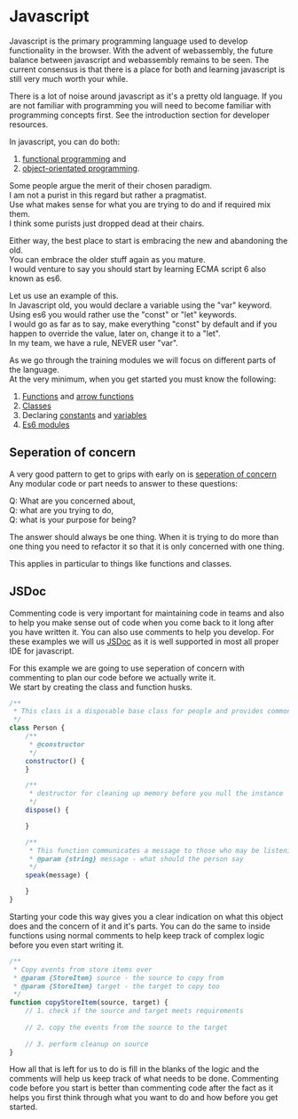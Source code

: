 # Javascript
Javascript is the primary programming language used to develop functionality in the browser. With the advent of webassembly, the future balance between javascript and webassembly remains to be seen. The current consensus is that there is a place for both and learning javascript is still very much worth your while.

There is a lot of noise around javascript as it's a pretty old language. 
If you are not familiar with programming you will need to become familiar with programming concepts first. See the introduction section for developer resources. 

In javascript, you can do both: 

1. [functional programming](https://en.wikipedia.org/wiki/Functional_programming) and 
1. [object-orientated programming](https://en.wikipedia.org/wiki/Object-oriented_programming). 

Some people argue the merit of their chosen paradigm.  
I am not a purist in this regard but rather a pragmatist.  
Use what makes sense for what you are trying to do and if required mix them.  
I think some purists just dropped dead at their chairs.

Either way, the best place to start is embracing the new and abandoning the old.  
You can embrace the older stuff again as you mature.  
I would venture to say you should start by learning ECMA script 6 also known as es6.

Let us use an example of this.  
In Javascript old, you would declare a variable using the "var" keyword.  
Using es6 you would rather use the "const" or "let" keywords.  
I would go as far as to say, make everything "const" by default and if you happen to override the value, later on, change it to a "let".  
In my team, we have a rule, NEVER user "var".  

As we go through the training modules we will focus on different parts of the language.  
At the very minimum, when you get started you must know the following:

1. [Functions](https://developer.mozilla.org/en-US/docs/Web/JavaScript/Guide/Functions) and [arrow functions](https://developer.mozilla.org/en-US/docs/Web/JavaScript/Reference/Functions/Arrow_functions)
1. [Classes](https://developer.mozilla.org/en-US/docs/Web/JavaScript/Reference/Classes)
1. Declaring [constants](https://developer.mozilla.org/en-US/docs/Web/JavaScript/Reference/Statements/const) and [variables](https://developer.mozilla.org/en-US/docs/Web/JavaScript/Reference/Statements/let)
1. [Es6 modules](https://developer.mozilla.org/en-US/docs/Web/JavaScript/Guide/Modules)

## Seperation of concern
A very good pattern to get to grips with early on is [seperation of concern](https://en.wikipedia.org/wiki/Separation_of_concerns)  
Any modular code or part needs to answer to these questions:  

Q: What are you concerned about,   
Q: what are you trying to do,  
Q: what is your purpose for being?   

The answer should always be one thing.
When it is trying to do more than one thing you need to refactor it so that it is only concerned with one thing.

This applies in particular to things like functions and classes.

## JSDoc
Commenting code is very important for maintaining code in teams and also to help you make sense out of code when you come back to it long after you have written it. You can also use comments to help you develop. For these examples we will us [JSDoc](https://jsdoc.app/) as it is well supported in most all proper IDE for javascript.

For this example we are going to use seperation of concern with commenting to plan our code before we actually write it.  
We start by creating the class and function husks.  

```js
/**
 * This class is a disposable base class for people and provides common features for all people
 */
class Person {
    /**
     * @constructor
     */
    constructor() {
    }

    /**
     * destructor for cleaning up memory before you null the instance
     */
    dispose() {

    }

    /**
     * This function communicates a message to those who may be listening
     * @param {string} message - what should the person say
     */
    speak(message) {

    }
}
```

Starting your code this way gives you a clear indication on what this object does and the concern of it and it's parts.
You can do the same to inside functions using normal comments to help keep track of complex logic before you even start writing it.

```js
/**
 * Copy events from store items over
 * @param {StoreItem} source - the source to copy from  
 * @param {StoreItem} target - the target to copy too
 */
function copyStoreItem(source, target) {
    // 1. check if the source and target meets requirements
    
    // 2. copy the events from the source to the target
    
    // 3. perform cleanup on source
}
```

How all that is left for us to do is fill in the blanks of the logic and the comments will help us keep track of what needs to be done.
Commenting code before you start is better than commenting code after the fact as it helps you first think through what you want to do and how before you get started.
